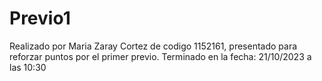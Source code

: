 # Previo1

Realizado por Maria Zaray Cortez de codigo 1152161, presentado para reforzar puntos por el primer previo.
Terminado en la fecha: 21/10/2023 a las 10:30

